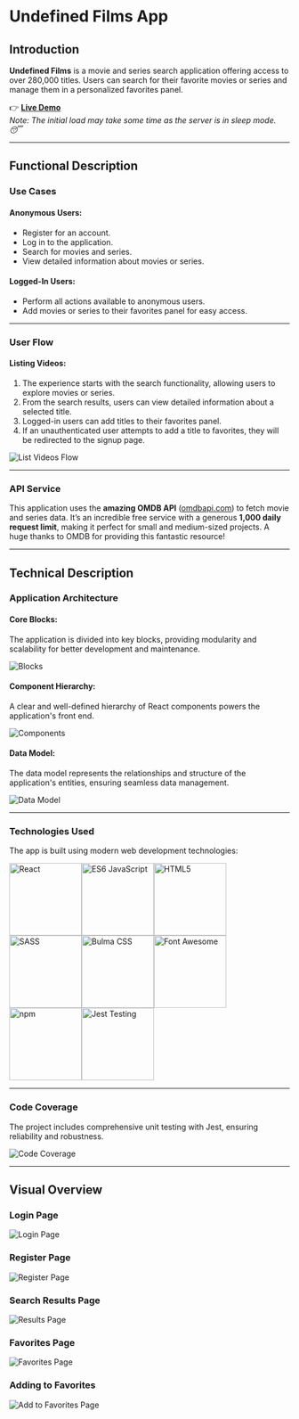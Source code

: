 # Undefined Films App

## Introduction

**Undefined Films** is a movie and series search application offering access to over 280,000 titles. Users can search for their favorite movies or series and manage them in a personalized favorites panel.

👉 **[Live Demo](https://undefined-zeta.vercel.app/home)**  
*Note: The initial load may take some time as the server is in sleep mode. 😴*

---

## Functional Description

### Use Cases

#### Anonymous Users:
- Register for an account.
- Log in to the application.
- Search for movies and series.
- View detailed information about movies or series.

#### Logged-In Users:
- Perform all actions available to anonymous users.
- Add movies or series to their favorites panel for easy access.

---

### User Flow

#### Listing Videos:
1. The experience starts with the search functionality, allowing users to explore movies or series.
2. From the search results, users can view detailed information about a selected title.
3. Logged-in users can add titles to their favorites panel.
4. If an unauthenticated user attempts to add a title to favorites, they will be redirected to the signup page.

![List Videos Flow](./doc/images/flow.png)

---

### API Service

This application uses the **amazing OMDB API** ([omdbapi.com](https://www.omdbapi.com/)) to fetch movie and series data. It’s an incredible free service with a generous **1,000 daily request limit**, making it perfect for small and medium-sized projects. A huge thanks to OMDB for providing this fantastic resource!

---

## Technical Description

### Application Architecture

#### Core Blocks:
The application is divided into key blocks, providing modularity and scalability for better development and maintenance.

![Blocks](./doc/images/blocks.png)

#### Component Hierarchy:
A clear and well-defined hierarchy of React components powers the application's front end.

![Components](./doc/images/components.png)

#### Data Model:
The data model represents the relationships and structure of the application's entities, ensuring seamless data management.

![Data Model](./doc/images/data_model.png)

---

### Technologies Used

The app is built using modern web development technologies:

<div style="display: flex; flex-wrap: wrap; flex-direction:row; align-items: center">
  <img src="./doc/images/logos/react.png" alt="React" width="130px" />
  <img src="./doc/images/logos/es6.png" alt="ES6 JavaScript" width="130px" />
  <img src="./doc/images/logos/html5.png" alt="HTML5" width="130px" />
  <img src="./doc/images/logos/sass.png" alt="SASS" width="130px" />
  <img src="./doc/images/logos/bulma.png" alt="Bulma CSS" width="130px" />
  <img src="./doc/images/logos/font-awesome.png" alt="Font Awesome" width="130px" />
  <img src="./doc/images/logos/npm.png" alt="npm" width="130px" />
  <img src="./doc/images/logos/jest.png" alt="Jest Testing" width="130px" />
</div>

---

### Code Coverage

The project includes comprehensive unit testing with Jest, ensuring reliability and robustness.

![Code Coverage](./doc/images/coverage.png)

---

## Visual Overview

### Login Page
![Login Page](./doc/images/login_page.png)

### Register Page
![Register Page](./doc/images/register_page.png)

### Search Results Page
![Results Page](./doc/images/the_office_search.png)

### Favorites Page
![Favorites Page](./doc/images/favorites_page.png)

### Adding to Favorites
![Add to Favorites Page](./doc/images/add_to_favorite.png)
